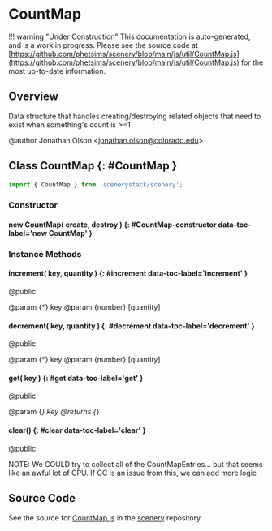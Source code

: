 # CountMap

!!! warning "Under Construction"
    This documentation is auto-generated, and is a work in progress. Please see the source code at
    [https://github.com/phetsims/scenery/blob/main/js/util/CountMap.js](https://github.com/phetsims/scenery/blob/main/js/util/CountMap.js) for the most up-to-date information.

## Overview

Data structure that handles creating/destroying related objects that need to exist when something's count is &gt;=1

@author Jonathan Olson &lt;jonathan.olson@colorado.edu&gt;

## Class CountMap {: #CountMap }


```js
import { CountMap } from 'scenerystack/scenery';
```
### Constructor

#### new CountMap( create, destroy ) {: #CountMap-constructor data-toc-label='new CountMap' }

### Instance Methods

#### increment( key, quantity ) {: #increment data-toc-label='increment' }

@public

@param {*} key
@param {number} [quantity]

#### decrement( key, quantity ) {: #decrement data-toc-label='decrement' }

@public

@param {*} key
@param {number} [quantity]

#### get( key ) {: #get data-toc-label='get' }

@public

@param {*} key
@returns {*}

#### clear() {: #clear data-toc-label='clear' }

@public

NOTE: We COULD try to collect all of the CountMapEntries... but that seems like an awful lot of CPU.
If GC is an issue from this, we can add more logic



## Source Code

See the source for [CountMap.js](https://github.com/phetsims/scenery/blob/main/js/util/CountMap.js) in the [scenery](https://github.com/phetsims/scenery) repository.
